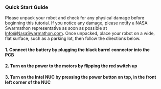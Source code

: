 ### Quick Start Guide

Please unpack your robot and check for any physical damage before beginning this tutorial. If you notice any damage, please notify a NASA Swarmathon representative as soon as possible at [Info@NasaSwarmathon.com](Info@NasaSwarmathon.com). Once unpacked, place your robot on a wide, flat surface, such as a parking lot, then follow the directions below.

#### 1. Connect the battery by plugging the black barrel connector into the PCB

#### 2. Turn on the power to the motors by flipping the red switch up

#### 3. Turn on the Intel NUC by pressing the power button on top, in the front left corner of the NUC